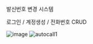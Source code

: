 발신번호 변경 시스템

로그인 / 계정생성 / 전화번호 CRUD

![image](https://github.com/SangminLee91/Autocall/assets/122711330/6c7b0d87-68bf-4422-b55b-a1f7b3d18501)
![autocall1](https://github.com/SangminLee91/Autocall/assets/122711330/2a464f92-a8ef-42eb-afd1-58301a343e0e)
